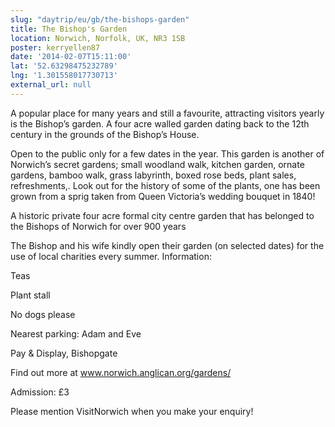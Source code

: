 ```yaml
---
slug: "daytrip/eu/gb/the-bishops-garden"
title: The Bishop's Garden
location: Norwich, Norfolk, UK, NR3 1SB
poster: kerryellen87
date: '2014-02-07T15:11:00'
lat: '52.63298475232789'
lng: '1.301558017730713'
external_url: null
---
```


A popular place for many years and still a favourite, attracting visitors yearly is the Bishop’s garden. A four acre walled garden dating back to the 12th century in the grounds of the Bishop’s House.

Open to the public only for a few dates in the year. This garden is another of Norwich’s secret gardens; small woodland walk, kitchen garden, ornate gardens, bamboo walk, grass labyrinth, boxed rose beds, plant sales, refreshments,. Look out for the history of some of the plants, one has been grown from a sprig taken from Queen Victoria’s wedding bouquet in 1840!

A historic private four acre formal city centre garden that has belonged to the Bishops of Norwich for over 900 years

The Bishop and his wife kindly open their garden (on selected dates) for the use of local charities every summer. Information:

Teas

Plant stall

No dogs please

Nearest parking: Adam and Eve

Pay &amp; Display, Bishopgate

Find out more at www.norwich.anglican.org/gardens/

Admission: £3

Please mention VisitNorwich when you make your enquiry!
